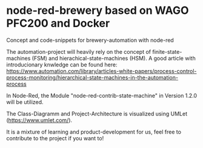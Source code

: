 # node-red-brewery based on WAGO PFC200 and Docker
Concept and code-snippets for brewery-automation with node-red

The automation-project will heavily rely on the concept of finite-state-machines (FSM) and hierachical-state-machines (HSM).
A good article with introducionary knwledge can be found here:
https://www.automation.com/library/articles-white-papers/process-control-process-monitoring/hierarchical-state-machines-in-the-automation-process

In Node-Red, the Module "node-red-contrib-state-machine" in Version 1.2.0 will be utilized.

The Class-Diagramm and Project-Architecture is visualized using UMLet (https://www.umlet.com/).

It is a mixture of learning and product-development for us, feel free to contribute to the project if you want to!
